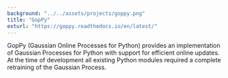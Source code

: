 ```yaml
---
background: "../../assets/projects/goppy.png"
title: "GopPy"
exturl: "https://goppy.readthedocs.io/en/latest/"
---
```


GopPy (Gaussian Online Processes for Python) provides an implementation of
Gaussian Processes for Python with support for efficient online updates. At the
time of development all existing Python modules required a complete retraining
of the Gaussian Process.
